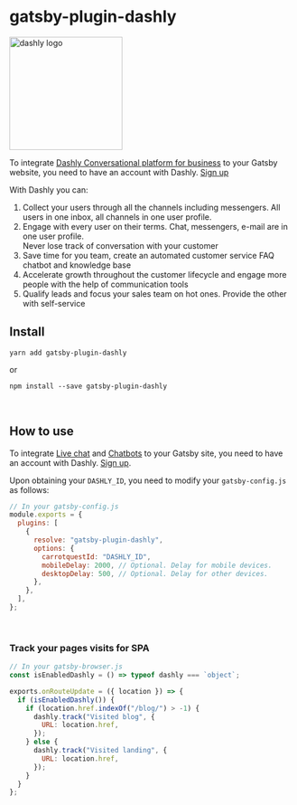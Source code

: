 # gatsby-plugin-dashly

<img src="https://www.dashly.io/logos/en-logo.svg" alt="dashly logo" width="200"/>

To integrate [Dashly Conversational platform for business](https://www.dashly.io/) to your Gatsby website, you need to have an account with Dashly. [Sign up](https://www.dashly.io/panel/unauthorized/login/)

With Dashly you can:

1. Collect your users through all the channels including messengers. All users in one inbox, all channels in one user profile.
2. Engage with every user on their terms. Chat, messengers, e-mail are in one user profile.  
   Never lose track of conversation with your customer
3. Save time for you team, create an automated customer service FAQ chatbot and knowledge base
4. Accelerate growth throughout the customer lifecycle and engage more people with the help of communication tools
5. Qualify leads and focus your sales team on hot ones. Provide the other with self-service <br>

## Install

```shell
yarn add gatsby-plugin-dashly
```

or

```shell
npm install --save gatsby-plugin-dashly
```

<br>

## How to use

To integrate [Live chat](https://www.dashly.io/live-chat/) and [Chatbots](https://www.dashly.io/custom-chatbot/) to your Gatsby site, you need to have an account with Dashly. [Sign up](https://dashly.io/panel/unauthorized/register/).

Upon obtaining your `DASHLY_ID`, you need to modify your `gatsby-config.js` as follows:

```js
// In your gatsby-config.js
module.exports = {
  plugins: [
    {
      resolve: "gatsby-plugin-dashly",
      options: {
        carrotquestId: "DASHLY_ID",
        mobileDelay: 2000, // Optional. Delay for mobile devices.
        desktopDelay: 500, // Optional. Delay for other devices.
      },
    },
  ],
};
```

<br>

### Track your pages visits for SPA

```js
// In your gatsby-browser.js
const isEnabledDashly = () => typeof dashly === `object`;

exports.onRouteUpdate = ({ location }) => {
  if (isEnabledDashly()) {
    if (location.href.indexOf("/blog/") > -1) {
      dashly.track("Visited blog", {
        URL: location.href,
      });
    } else {
      dashly.track("Visited landing", {
        URL: location.href,
      });
    }
  }
};
```
